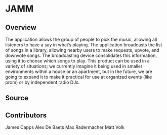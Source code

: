 # JAMM

## Overview

The application allows the group of people to pick the music, allowing
all listeners to have a say in what’s playing.  The application
broadcasts the list of songs in a library, allowing nearby users to make
requests, upvote, and downvote songs.  The broadcasting device
consolidates this information, using it to choose which songs to play.
This product can be used in a variety of situations; we currently
imagine it being used in smaller environments within a house or an
apartment, but in the future, we are going to expand it to make it
practical for use at organized events (like prom) or by independent
radio DJs.

## Source



## Contributors

James Capps
Alex De Baets
Max Radermacher
Matt Volk



